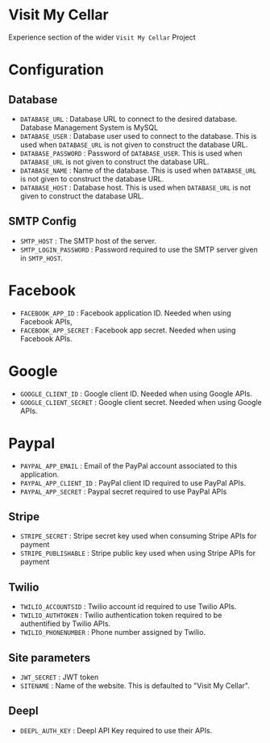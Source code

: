 # Visit My Cellar
Experience section of the wider `Visit My Cellar` Project

# Configuration
## Database
- `DATABASE_URL` : Database URL to connect to the desired database. Database Management System is MySQL
- `DATABASE_USER` : Database user used to connect to the database. This is used when `DATABASE_URL` is not given to construct the database URL.
- `DATABASE_PASSWORD` : Password of `DATABASE_USER`. This is used when `DATABASE_URL` is not given to construct the database URL.
- `DATABASE_NAME` : Name of the database. This is used when `DATABASE_URL` is not given to construct the database URL.
- `DATABASE_HOST` : Database host. This is used when `DATABASE_URL` is not given to construct the database URL.

## SMTP Config
- `SMTP_HOST` : The SMTP host of the server.
- `SMTP_LOGIN_PASSWORD` : Password required to use the SMTP server given in `SMTP_HOST`.

# Facebook
- `FACEBOOK_APP_ID` : Facebook application ID. Needed when using Facebook APIs,
- `FACEBOOK_APP_SECRET` : Facebook app secret. Needed when using Facebook APIs.

# Google
- `GOOGLE_CLIENT_ID` : Google client ID. Needed when using Google APIs.
- `GOOGLE_CLIENT_SECRET` : Google client secret. Needed when using Google APIs.

# Paypal
- `PAYPAL_APP_EMAIL` : Email of the PayPal account associated to this application.
- `PAYPAL_APP_CLIENT_ID` : PayPal client ID required to use PayPal APIs.
- `PAYPAL_APP_SECRET` : Paypal secret required to use PayPal APIs

## Stripe
- `STRIPE_SECRET` : Stripe secret key used when consuming Stripe APIs for payment
- `STRIPE_PUBLISHABLE` : Stripe public key used when using Stripe APIs for payment

## Twilio
- `TWILIO_ACCOUNTSID` : Twilio account id required to use Twilio APIs.
- `TWILIO_AUTHTOKEN` : Twilio authentication token required to be authentified by Twilio APIs.
- `TWILIO_PHONENUMBER` : Phone number assigned by Twilio.

## Site parameters
- `JWT_SECRET` : JWT token
- `SITENAME` : Name of the website. This is defaulted to "Visit My Cellar".

## Deepl
- `DEEPL_AUTH_KEY` : Deepl API Key required to use their APIs.
